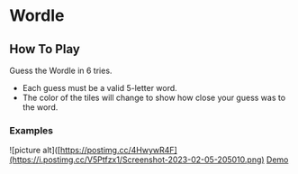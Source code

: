 # Wordle
## How To Play 
Guess the Wordle in 6 tries.
* Each guess must be a valid 5-letter word.
* The color of the tiles will change to show how close your guess was to the word.
### Examples
![picture alt]([https://postimg.cc/4HwywR4F](https://i.postimg.cc/V5Ptfzx1/Screenshot-2023-02-05-205010.png)
[Demo](https://wordle-navy.vercel.app/)
